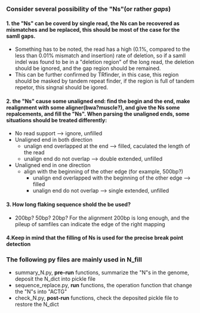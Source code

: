 ###  Consider several possibility of the "Ns"(or rather *gaps*)
#### 1. the "Ns" can be coverd by single read, the Ns can be recovered as mismatches and be replaced, this should be most of the case for the samll gaps.
- Something has to be noted, the read has a high (0.1%, compared to the less than 0.01% mismatch and insertion) rate of deletion, so if a samll indel was found to be in a "deletion region" of the long read, the deletion should be ignored, and the gap region should be remained.
- This can be further confirmed by TRfinder, in this case, this region should be masked by tandem repeat finder, if the region is full of tandem repetor, this singnal should be igored.

#### 2. the "Ns" cause some **unaligned end**: find the begin and the end, make realignment with some aligner(bwa?muscle?), and give the Ns some repalcements, and fill the "Ns". When parsing the unaligned ends, some situations should be treated differently:
- No read support --> ignore, unfilled
- Unaligned end in both direction
  - unalign end overlapped at the end --> filled, caculated the length of the read
  - unalign end do not overlap --> double extended, unfilled
- Unaligned end in one direction
  - align with the beginning of the other edge (for example, 500bp?)
    - unalign end overlapped with the beginning of the other edge --> filled
    - unalign end do not overlap --> single extended, unfilled

#### 3. How long flaking sequence shold the be used?
- 200bp? 50bp? 20bp? For the alignment 200bp is long enough, and the pileup of samfiles can indicate the edge of the right mapping

#### 4.Keep in mind that the filling of Ns is used for the precise break point detection

### The following py files are mainly used in N_fill
- summary_N.py, **pre-run** functions, summarize the "N"s in the genome, deposit the N_dict into pickle file
- sequence_replace.py, **run** functions, the operation function that change the "N"s into "ACTG"
- check_N.py, **post-run** functions, check the deposited pickle file to restore the N_dict
